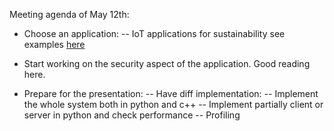 Meeting agenda of May 12th:

- Choose an application: 
-- IoT applications for sustainability see examples [here](https://builtin.com/internet-things/iot-environment-sustainability-green-examples)

- Start working on the security aspect of the application. Good reading here.

- Prepare for the presentation: 
-- Have diff implementation: 
-- Implement the whole system both in python and c++
-- Implement partially client or server in python and check performance
-- Profiling 

